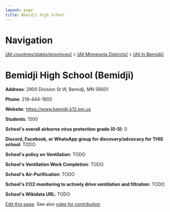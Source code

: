 ```yaml
---
layout: page
title: Bemidji High School
---
```

# Navigation

[[All countries/states/provinces]](../../..) > [[All Minnesota Districts]](../..) > [[All In Bemidji]](..)

# Bemidji High School (Bemidji)

**Address**: 2900 Division St W, Bemidji, MN 56601

**Phone**: 218-444-1600

**Website**: <https://www.bemidji.k12.mn.us>

**Students**: 1500

**School's overall airborne virus protection grade (0-5)**: 0

**Discord, Facebook, or WhatsApp group for discovery/advocacy for THIS school**: TODO

**School's policy on Ventilation**: TODO

**School's Ventilation Work Completion**: TODO

**School's Air-Purification**: TODO

**School's CO2 monitoring to actively drive ventilation and filtration**: TODO

**School's Wikidata URL**: TODO


[Edit this page](https://github.com/ventilate-schools/MN/edit/main/./Bemidji/Bemidji_High_School.md). See also [rules for contribution](../../../contribution-rules/)